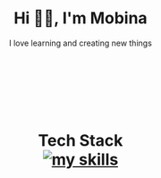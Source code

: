 <h1 align="center"> Hi 👋🏻, I'm Mobina </br> </h1>
<p align="center">I love learning and creating new things</p>
</br>

<p align="center">
<a href="https://www.linkedin.com/in/MobinaBakhshpour" target="_blank"><img alt="" src="https://img.shields.io/badge/LinkedIn-000?logo=linkedin&logoColor=0A66C2&style=for-the-badge" style="vertical-align:center" /></a>
&nbsp;&nbsp;
<a href="https://codepen.io/MobinaBakhshpour" target="_blank"><img alt="" src="https://img.shields.io/badge/CodePen-000?logo=CodePen&logoColor=1111&style=for-the-badge" style="vertical-align:center" /></a>
&nbsp;&nbsp;
<a href="https://t.me/MOBIN_ALEF" target="_blank"><img alt="" src="https://img.shields.io/badge/Telegram-000?logo=Telegram&logoColor=0A66C2&style=for-the-badge" style="vertical-align:center" /></a>
</p>

</br></br>
<h1 align="center"> Tech Stack </br>
<div align="center">
  <a href="https://github.com/MobinaBakhshpour">
    <img src="https://skillicons.dev/icons?i=react,javascript,html,css,bootstrap,mysql,git,figma,xd,php,npm&perline=11" alt="my skills" />
  </a>
  </br></br>
</div>
